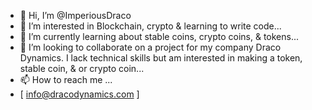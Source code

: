 - 👋 Hi, I’m @ImperiousDraco
- 👀 I’m interested in Blockchain, crypto & learning to write code...
- 🌱 I’m currently learning about stable coins, crypto coins, & tokens...
- 💞️ I’m looking to collaborate on a project for my company Draco Dynamics. I lack technical skills but am interested in making a token, stable coin, & or crypto coin...
- 📫 How to reach me ...
- [ info@dracodynamics.com ]
<!---
ImperiousDraco/ImperiousDraco is a ✨ special ✨ repository because its `README.md` (this file) appears on your GitHub profile.
You can click the Preview link to take a look at your changes.
--->
